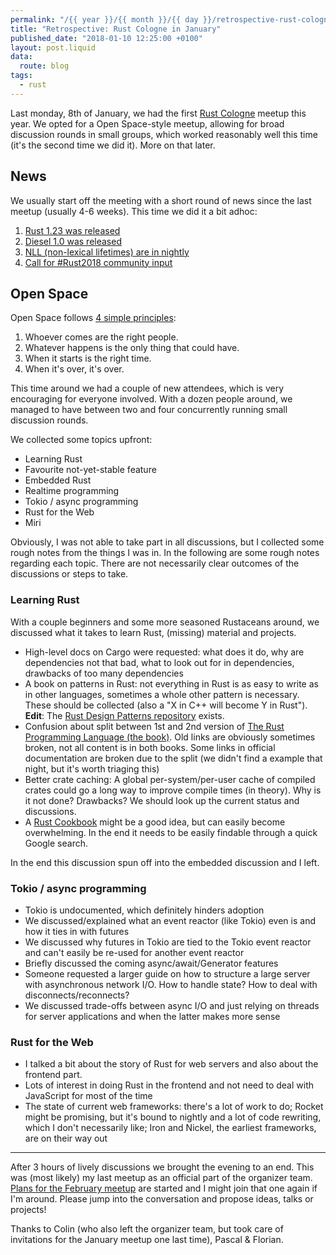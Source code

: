 ```yaml
---
permalink: "/{{ year }}/{{ month }}/{{ day }}/retrospective-rust-cologne-in-january"
title: "Retrospective: Rust Cologne in January"
published_date: "2018-01-10 12:25:00 +0100"
layout: post.liquid
data:
  route: blog
tags:
  - rust
---
```


Last monday, 8th of January, we had the first [Rust Cologne](http://rust.cologne) meetup this year.
We opted for a Open Space-style meetup, allowing for broad discussion rounds in small groups, which worked reasonably well this time (it's the second time we did it). More on that later.

## News

We usually start off the meeting with a short round of news since the last meetup (usually 4-6 weeks).
This time we did it a bit adhoc:

1. [Rust 1.23 was released](https://blog.rust-lang.org/2018/01/04/Rust-1.23.html)
2. [Diesel 1.0 was released](https://github.com/diesel-rs/diesel/releases/tag/v1.0.0)
3. [NLL (non-lexical lifetimes) are in nightly](https://github.com/rust-lang/rust/pull/46862)
4. [Call for #Rust2018 community input](https://blog.rust-lang.org/2018/01/03/new-years-rust-a-call-for-community-blogposts.html)

## Open Space

Open Space follows [4 simple principles](https://github.com/Rustaceans/rust-cologne/blob/gh-pages/meetup-orga/Rust%20Cologne%20Open%20Space.pdf):

1. Whoever comes are the right people.
2. Whatever happens is the only thing that could have.
3. When it starts is the right time.
4. When it's over, it's over.

This time around we had a couple of new attendees, which is very encouraging for everyone involved.
With a dozen people around, we managed to have between two and four concurrently running small discussion rounds.

We collected some topics upfront:

* Learning Rust
* Favourite not-yet-stable feature
* Embedded Rust
* Realtime programming
* Tokio / async programming
* Rust for the Web
* Miri

Obviously, I was not able to take part in all discussions, but I collected some rough notes from the things I was in.
In the following are some rough notes regarding each topic. There are not necessarily clear outcomes of the discussions or steps to take.

### Learning Rust

With a couple beginners and some more seasoned Rustaceans around, we discussed what it takes to learn Rust, (missing) material and projects.


* High-level docs on Cargo were requested: what does it do, why are dependencies not that bad, what to look out for in dependencies, drawbacks of too many dependencies
* A book on patterns in Rust: not everything in Rust is as easy to write as in other languages, sometimes a whole other pattern is necessary. These should be collected (also a "X in C++ will become Y in Rust").  
  **Edit**: The [Rust Design Patterns repository](https://github.com/rust-unofficial/patterns) exists.
* Confusion about split between 1st and 2nd version of [The Rust Programming Language (the book)](https://doc.rust-lang.org/book/). Old links are obviously sometimes broken, not all content is in both books. Some links in official documentation are broken due to the split (we didn't find a example that night, but it's worth triaging this)
* Better crate caching: A global per-system/per-user cache of compiled crates could go a long way to improve compile times (in theory). Why is it not done? Drawbacks? We should look up the current status and discussions.
* A [Rust Cookbook](https://rust-lang-nursery.github.io/rust-cookbook/) might be a good idea, but can easily become overwhelming. In the end it needs to be easily findable through a quick Google search.

In the end this discussion spun off into the embedded discussion and I left.

### Tokio / async programming

* Tokio is undocumented, which definitely hinders adoption
* We discussed/explained what an event reactor (like Tokio) even is and how it ties in with futures
* We discussed why futures in Tokio are tied to the Tokio event reactor and can't easily be re-used for another event reactor
* Briefly discussed the coming async/await/Generator features
* Someone requested a larger guide on how to structure a large server with asynchronous network I/O. How to handle state? How to deal with disconnects/reconnects?
* We discussed trade-offs between async I/O and just relying on threads for server applications and when the latter makes more sense

### Rust for the Web

* I talked a bit about the story of Rust for web servers and also about the frontend part.
* Lots of interest in doing Rust in the frontend and not need to deal with JavaScript for most of the time
* The state of current web frameworks: there's a lot of work to do; Rocket might be promising, but it's bound to nightly and a lot of code rewriting, which I don't necessarily like; Iron and Nickel, the earliest frameworks, are on their way out

---

After 3 hours of lively discussions we brought the evening to an end.
This was (most likely) my last meetup as an official part of the organizer team.
[Plans for the February meetup](https://github.com/Rustaceans/rust-cologne/issues/46) are started and I might join that one again if I'm around. Please jump into the conversation and propose ideas, talks or projects!

Thanks to Colin (who also left the organizer team, but took care of invitations for the January meetup one last time), Pascal & Florian.
